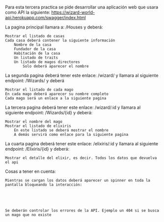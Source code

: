 Para esta tercera practica se pide desarrollar una aplicación web que usara como API la siguiente: https://wizard-world-api.herokuapp.com/swagger/index.html

La pagina principal llamara a: /Houses y deberá:

    Mostrar el listado de casas
    Cada casa deberá contener la siguiente información
        Nombre de la casa
        Fundador de la casa
        Habitación de la casa
        Un listado de traits
        Un listado de magos directores
            Solo deberá aparecer el nombre

La segunda pagina deberá tener este enlace: /wizard/ y llamara al siguiente endpoint: /Wizards/ y deberá

    Mostrar el listado de cada mago
    En cada mago deberá aparecer su nombre completo
    Cada mago será un enlace a la siguiente pagina

La tercera pagina deberá tener este enlace: /wizard/:id y llamara al siguiente endpoint: /Wizards/{id} y deberá:

    Mostrar el nombre del mago
    Mostrar el listado de elixiris
        En este listado se deberá mostrar el nombre
        A demás servirá como enlace para la siguiente pagina

La cuarta pagina deberá tener este enlace: /elixiris/:id y llamara al siguiente endpoint: /Elixiris/{id} y deberá:

    Mostrar el detalle del elixir, es decir. Todos los datos que devuelva el api

Cosas a tener en cuenta:

    Mientras se cargan los datos deberá aparecer un spinner en toda la pantalla bloqueando la interacción:



 

    Se deberán controlar los errores de la API. Ejemplo un 404 si se busca un mago que no existe